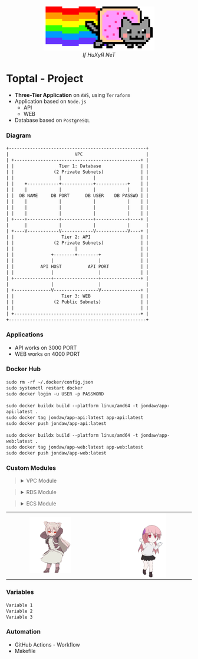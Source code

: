 <p align="center">
  <img src="Images/diagram.gif" alt="Diagram of Project">
  <br>
  <em>If HuXyЯ NeT</em>
</p>

# Toptal - Project

- **Three-Tier Application** on `AWS`, using `Terraform`
- Application based on `Node.js`
    - API
    - WEB
- Database based on `PostgreSQL`

### Diagram

```
+----------------------------------------------------+
|                         VPC                        |
| +------------------------------------------------+ |
| |                 Tier 1: Database               | |
| |               (2 Private Subnets)              | |
| |                 |            |                 | |
| |    +------------+------------+------------+    | |
| |    |            |            |            |    | |
| |  DB NAME     DB PORT      DB USER    DB PASSWD | |
| |    |            |            |            |    | |
| |    |            |            |            |    | |
| |    |            |            |            |    | |
| +----+------------+------------+------------+----+ |
|      |            |            |            |      |
| +----V------------V------------V------------V----+ |
| |                  Tier 2: API                   | |
| |               (2 Private Subnets)              | |
| |                       |                        | |
| |              +--------+--------+               | |
| |              |                 |               | |
| |          API HOST          API PORT            | |
| |              |                 |               | |
| +--------------+-----------------+---------------+ |
|                |                 |                 |
| +--------------V-----------------V---------------+ |
| |                  Tier 3: WEB                   | |
| |               (2 Public Subnets)               | |
| |                                                | |
| +------------------------------------------------+ |
+----------------------------------------------------+
```

### Applications

- API works on 3000 PORT
- WEB works on 4000 PORT

### Docker Hub

``` Shell
sudo rm -rf ~/.docker/config.json
sudo systemctl restart docker
sudo docker login -u USER -p PASSWORD

sudo docker buildx build --platform linux/amd64 -t jondaw/app-api:latest .
sudo docker tag jondaw/app-api:latest app-api:latest
sudo docker push jondaw/app-api:latest

sudo docker buildx build --platform linux/amd64 -t jondaw/app-web:latest .
sudo docker tag jondaw/app-web:latest app-web:latest
sudo docker push jondaw/app-web:latest
```

### Custom Modules

> <details>
> <summary>VPC Module</summary>
>
> - VPC
>    - Main Virtual Private Cloud for the infrastructure
> 
> - Subnets
>    - Public Subnet #1: For Web servers
>    - Public Subnet #2: For Application Load Balancer
>    - Private Subnet #3: For API servers
>    - Private Subnet #4: For Database servers
> 
> - Internet Gateway
>    - Allows communication between VPC and the internet
> 
> - NAT Gateway
>    - Enables private subnets to access internet while remaining private
> 
> - Route Tables
>    - Public: Routes traffic for public subnets
>    - Private: Routes traffic for private subnets
> 
> - Security Group
>    - Controls inbound and outbound traffic for VPC resources
>    - Allows HTTP (80), HTTPS (443), and SSH (22) inbound traffic
> 
> - Elastic IP
>    - Static public IP address for NAT Gateway
> 
> - Route Table Associations
>    - Links subnets with appropriate route tables
>
> </details>



> <details>
> <summary>RDS Module</summary>
>
> - **AWS DB Subnet Group**
>   - Created using private subnets for database isolation
> 
> - **AWS Security Group for Database**
>   - Allows PostgreSQL database access
>   - Ingress rule for port 3000
>   - Egress rule for all outbound traffic
> 
> - **AWS Secrets Manager**
>   - Stores database credentials securely
>   - Includes randomly generated username and password
> 
> - **AWS RDS (Relational Database Service)**
>   - PostgreSQL database instance
>   - Configured with:
>     - Subnet group for network placement
>     - Allocated storage
>     - Engine version
>     - Instance class
>     - Security group
>     - Parameter group
>
> </details>



> <details>
> <summary>ECS Module</summary>
>
>   - *1*
>   - *2*
>   - *3*
>
> </details>

<table>
  <tr>
    <td align="center" width="45%">
      <img src="Images/girl1.gif" alt="Girl 1" width="50%">
    </td>
    <td align="center" width="50%">
      <img src="Images/girl2.gif" alt="Girl 2" width="50%">
    </td>
  </tr>
</table>

### Variables

``` HCL
Variable 1
Variable 2
Variable 3
```

### Automation

- GitHub Actions - Workflow
- Makefile
